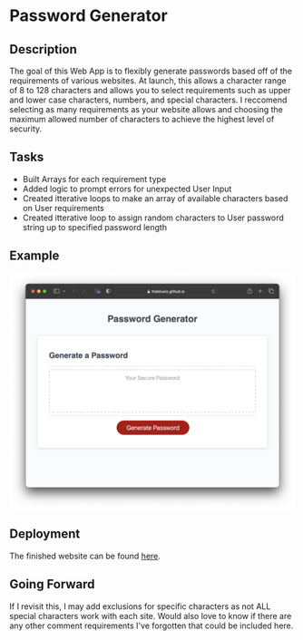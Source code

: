 # Password Generator
## Description
The goal of this Web App is to flexibly generate passwords based off of the requirements of various websites. At launch, this allows a character range of 8 to 128 characters and allows you to select requirements such as upper and lower case characters, numbers, and special characters. I reccomend selecting as many requirements as your website allows and choosing the maximum allowed number of characters to achieve the highest level of security. 

## Tasks
- Built Arrays for each requirement type
- Added logic to prompt errors for unexpected User Input
- Created itterative loops to make an array of available characters based on User requirements
- Created itterative loop to assign random characters to User password string up to specified password length

## Example
![webiste render](./Assets/images/splash-page.png)

## Deployment
The finished website can be found [here](https://thebluwiz.github.io/Password-Generator/).

## Going Forward
If I revisit this, I may add exclusions for specific characters as not ALL special characters work with each site. Would also love to know if there are any other comment requirements I've forgotten that could be included here.